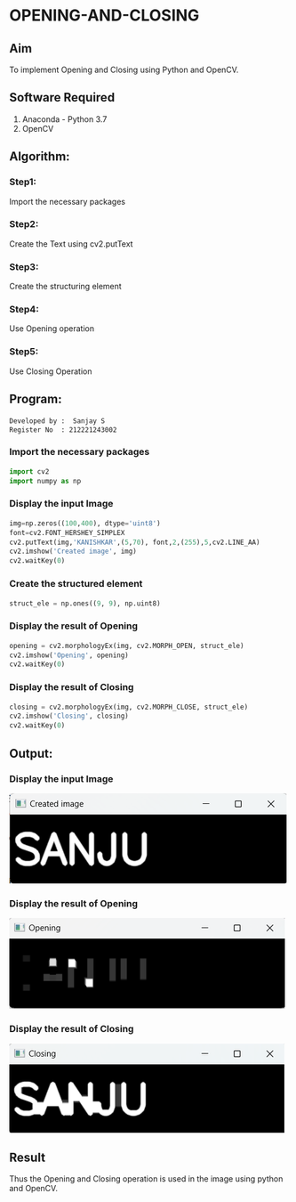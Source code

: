 # OPENING-AND-CLOSING
## Aim
To implement Opening and Closing using Python and OpenCV.

## Software Required
1. Anaconda - Python 3.7
2. OpenCV
## Algorithm:
### Step1:
Import the necessary packages
### Step2:
Create the Text using cv2.putText
### Step3:
Create the structuring element

### Step4:
Use Opening operation

### Step5:
Use Closing Operation

## Program:
```
Developed by :  Sanjay S
Register No  : 212221243002
```
### Import the necessary packages
```py
import cv2
import numpy as np
```
### Display the input Image 
```py
img=np.zeros((100,400), dtype='uint8')
font=cv2.FONT_HERSHEY_SIMPLEX
cv2.putText(img,'KANISHKAR',(5,70), font,2,(255),5,cv2.LINE_AA)
cv2.imshow('Created image', img)
cv2.waitKey(0)
```
### Create the structured element
```py
struct_ele = np.ones((9, 9), np.uint8)
```
### Display the result of Opening
```py
opening = cv2.morphologyEx(img, cv2.MORPH_OPEN, struct_ele)
cv2.imshow('Opening', opening)
cv2.waitKey(0)
```
### Display the result of Closing
```py
closing = cv2.morphologyEx(img, cv2.MORPH_CLOSE, struct_ele)
cv2.imshow('Closing', closing)
cv2.waitKey(0)
```
## Output:

### Display the input Image
![alt text](out-1.png)

### Display the result of Opening
![alt text](out-2.png)

### Display the result of Closing
![alt text](out-3.png)

## Result
Thus the Opening and Closing operation is used in the image using python and OpenCV.
    
